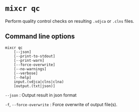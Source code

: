 # `mixcr qc`

Perform quality control checks on resulting `.vdjca` or `.clns` files.

## Command line options 

```
mixcr qc
    [--json]
    [--print-to-stdout]
    [--print-warn]
    [--force-overwrite]
    [--no-warnings]
    [--verbose]
    [--help]
    input.(vdjca|clns|clna)
    [output.(txt|json)]
```

`--json`
: Output result in json format

`-f`, `--force-overwrite`
: Force overwrite of output file(s).